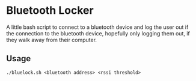 # Bluetooth Locker
A little bash script to connect to a bluetooth device and log the user out if the connection to the bluetooth device, hopefully only logging them out, if they walk away from their computer.

## Usage
```./bluelock.sh <bluetooth address> <rssi threshold>```